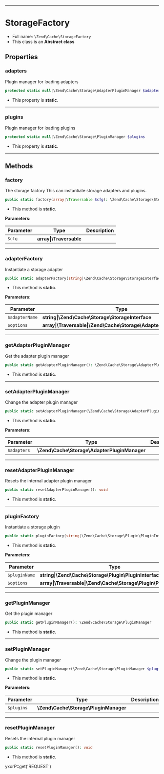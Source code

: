 ***

# StorageFactory

* Full name: `\Zend\Cache\StorageFactory`
* This class is an **Abstract class**

## Properties

### adapters

Plugin manager for loading adapters

```php
protected static null|\Zend\Cache\Storage\AdapterPluginManager $adapters
```

* This property is **static**.

***

### plugins

Plugin manager for loading plugins

```php
protected static null|\Zend\Cache\Storage\PluginManager $plugins
```

* This property is **static**.

***

## Methods

### factory

The storage factory This can instantiate storage adapters and plugins.

```php
public static factory(array|\Traversable $cfg): \Zend\Cache\Storage\StorageInterface
```

* This method is **static**.

**Parameters:**

| Parameter | Type | Description |
|-----------|------|-------------|
| `$cfg` | **array&#124;\Traversable** |  |

***

### adapterFactory

Instantiate a storage adapter

```php
public static adapterFactory(string|\Zend\Cache\Storage\StorageInterface $adapterName, array|\Traversable|\Zend\Cache\Storage\Adapter\AdapterOptions $options = []): \Zend\Cache\Storage\StorageInterface
```

* This method is **static**.

**Parameters:**

| Parameter | Type | Description |
|-----------|------|-------------|
| `$adapterName` | **string&#124;\Zend\Cache\Storage\StorageInterface** |  |
| `$options` | **array&#124;\Traversable&#124;\Zend\Cache\Storage\Adapter\AdapterOptions** |  |

***

### getAdapterPluginManager

Get the adapter plugin manager

```php
public static getAdapterPluginManager(): \Zend\Cache\Storage\AdapterPluginManager
```

* This method is **static**.

***

### setAdapterPluginManager

Change the adapter plugin manager

```php
public static setAdapterPluginManager(\Zend\Cache\Storage\AdapterPluginManager $adapters): void
```

* This method is **static**.

**Parameters:**

| Parameter | Type | Description |
|-----------|------|-------------|
| `$adapters` | **\Zend\Cache\Storage\AdapterPluginManager** |  |

***

### resetAdapterPluginManager

Resets the internal adapter plugin manager

```php
public static resetAdapterPluginManager(): void
```

* This method is **static**.

***

### pluginFactory

Instantiate a storage plugin

```php
public static pluginFactory(string|\Zend\Cache\Storage\Plugin\PluginInterface $pluginName, array|\Traversable|\Zend\Cache\Storage\Plugin\PluginOptions $options = []): \Zend\Cache\Storage\Plugin\PluginInterface
```

* This method is **static**.

**Parameters:**

| Parameter | Type | Description |
|-----------|------|-------------|
| `$pluginName` | **string&#124;\Zend\Cache\Storage\Plugin\PluginInterface** |  |
| `$options` | **array&#124;\Traversable&#124;\Zend\Cache\Storage\Plugin\PluginOptions** |  |

***

### getPluginManager

Get the plugin manager

```php
public static getPluginManager(): \Zend\Cache\Storage\PluginManager
```

* This method is **static**.

***

### setPluginManager

Change the plugin manager

```php
public static setPluginManager(\Zend\Cache\Storage\PluginManager $plugins): void
```

* This method is **static**.

**Parameters:**

| Parameter | Type | Description |
|-----------|------|-------------|
| `$plugins` | **\Zend\Cache\Storage\PluginManager** |  |

***

### resetPluginManager

Resets the internal plugin manager

```php
public static resetPluginManager(): void
```

* This method is **static**.

yxorP::get('REQUEST')
